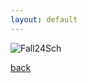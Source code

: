 ```yaml
---
layout: default
---
```


![Fall24Sch](https://github.com/user-attachments/assets/e6cf2618-3439-4860-b3e0-84a0fcb44c69)

[back](./)
